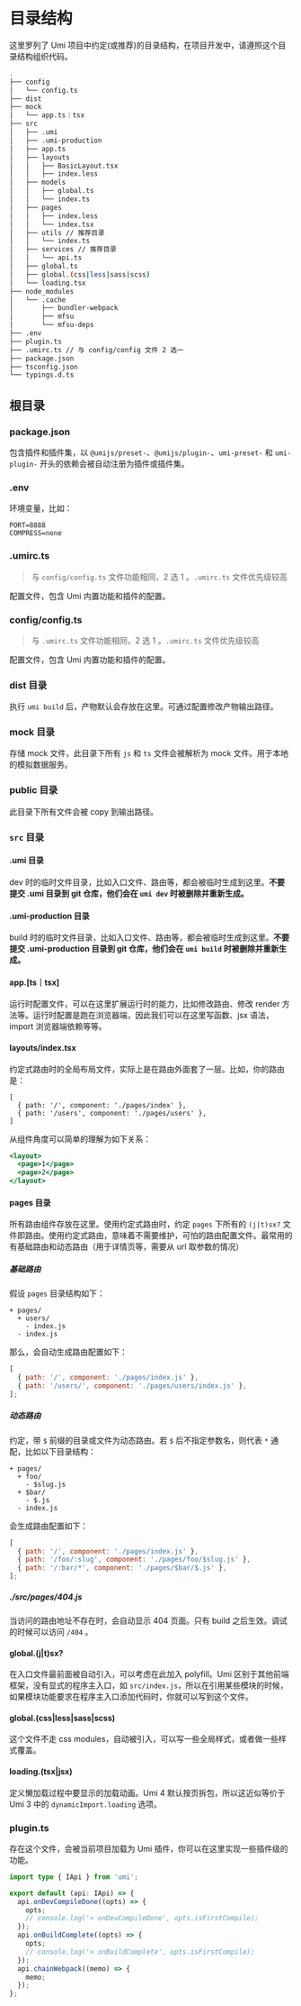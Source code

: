 # 目录结构

这里罗列了 Umi 项目中约定(或推荐)的目录结构，在项目开发中，请遵照这个目录结构组织代码。

```bash
.
├── config
│   └── config.ts
├── dist
├── mock
│   └── app.ts｜tsx
├── src
│   ├── .umi
│   ├── .umi-production
│   ├── app.ts
│   ├── layouts
│   │   ├── BasicLayout.tsx
│   │   ├── index.less
│   ├── models
│   │   ├── global.ts
│   │   └── index.ts
│   ├── pages
│   │   ├── index.less
│   │   └── index.tsx
│   ├── utils // 推荐目录
│   │   └── index.ts
│   ├── services // 推荐目录
│   │   └── api.ts
│   ├── global.ts
│   ├── global.(css|less|sass|scss)
│   └── loading.tsx
├── node_modules
│   └── .cache
│       ├── bundler-webpack
│       ├── mfsu
│       └── mfsu-deps
├── .env
├── plugin.ts 
├── .umirc.ts // 与 config/config 文件 2 选一
├── package.json
├── tsconfig.json
└── typings.d.ts
```
## 根目录

### package.json

包含插件和插件集，以 `@umijs/preset-`、`@umijs/plugin-`、`umi-preset-` 和 `umi-plugin-` 开头的依赖会被自动注册为插件或插件集。

### .env

环境变量，比如：
```text
PORT=8888
COMPRESS=none
```

### .umirc.ts

> 与 `config/config.ts` 文件功能相同，2 选 1 。`.umirc.ts` 文件优先级较高

配置文件，包含 Umi 内置功能和插件的配置。

### config/config.ts

> 与 `.umirc.ts` 文件功能相同，2 选 1 。`.umirc.ts` 文件优先级较高

配置文件，包含 Umi 内置功能和插件的配置。

### dist 目录

执行 `umi build` 后，产物默认会存放在这里。可通过配置修改产物输出路径。

### mock 目录

存储 mock 文件，此目录下所有 `js` 和 `ts` 文件会被解析为 mock 文件。用于本地的模拟数据服务。

### public 目录

此目录下所有文件会被 copy 到输出路径。

### `src` 目录

#### .umi 目录

dev 时的临时文件目录，比如入口文件、路由等，都会被临时生成到这里。**不要提交 .umi 目录到 git 仓库，他们会在 `umi dev` 时被删除并重新生成。**

#### .umi-production 目录

build 时的临时文件目录，比如入口文件、路由等，都会被临时生成到这里。**不要提交 .umi-production 目录到 git 仓库，他们会在 `umi build` 时被删除并重新生成。**

#### app.[ts｜tsx]

运行时配置文件，可以在这里扩展运行时的能力，比如修改路由、修改 render 方法等。运行时配置是跑在浏览器端，因此我们可以在这里写函数、jsx 语法，import 浏览器端依赖等等。

#### layouts/index.tsx

约定式路由时的全局布局文件，实际上是在路由外面套了一层。比如，你的路由是：

```
[
  { path: '/', component: './pages/index' },
  { path: '/users', component: './pages/users' },
]
```

从组件角度可以简单的理解为如下关系：

```jsx
<layout>
  <page>1</page>
  <page>2</page>
</layout>
```

#### pages 目录

所有路由组件存放在这里。使用约定式路由时，约定 `pages` 下所有的 `(j|t)sx?` 文件即路由。使用约定式路由，意味着不需要维护，可怕的路由配置文件。最常用的有基础路由和动态路由（用于详情页等，需要从 url 取参数的情况）

##### 基础路由

假设 `pages` 目录结构如下：

```
+ pages/
  + users/
    - index.js
  - index.js
```

那么，会自动生成路由配置如下：

```javascript
[
  { path: '/', component: './pages/index.js' },
  { path: '/users/', component: './pages/users/index.js' },
];
```

##### 动态路由

约定，带 `$` 前缀的目录或文件为动态路由。若 `$` 后不指定参数名，则代表 `*` 通配，比如以下目录结构：

```
+ pages/
  + foo/
    - $slug.js
  + $bar/
    - $.js
  - index.js
```

会生成路由配置如下：

```javascript
[
  { path: '/', component: './pages/index.js' },
  { path: '/foo/:slug', component: './pages/foo/$slug.js' },
  { path: '/:bar/*', component: './pages/$bar/$.js' },
];
```

##### ./src/pages/404.js

当访问的路由地址不存在时，会自动显示 404 页面。只有 build 之后生效。调试的时候可以访问 `/404` 。

#### global.(j|t)sx?

在入口文件最前面被自动引入，可以考虑在此加入 polyfill。Umi 区别于其他前端框架，没有显式的程序主入口，如 `src/index.js`，所以在引用某些模块的时候，如果模块功能要求在程序主入口添加代码时，你就可以写到这个文件。

#### global.(css|less|sass|scss)

这个文件不走 css modules，自动被引入，可以写一些全局样式，或者做一些样式覆盖。

#### loading.(tsx|jsx)

定义懒加载过程中要显示的加载动画。Umi 4 默认按页拆包，所以这近似等价于 Umi 3 中的 `dynamicImport.loading` 选项。

### plugin.ts 

存在这个文件，会被当前项目加载为 Umi 插件，你可以在这里实现一些插件级的功能。

```ts
import type { IApi } from 'umi';

export default (api: IApi) => {
  api.onDevCompileDone((opts) => {
    opts;
    // console.log('> onDevCompileDone', opts.isFirstCompile);
  });
  api.onBuildComplete((opts) => {
    opts;
    // console.log('> onBuildComplete', opts.isFirstCompile);
  });
  api.chainWebpack((memo) => {
    memo;
  });
};

```
